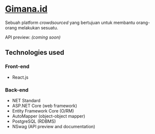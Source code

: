 # [Gimana.id](https://gimana.id)

Sebuah platform *crowdsourced* yang bertujuan untuk membantu orang-orang melakukan sesuatu.

API preview: *(coming soon)*

## Technologies used

### Front-end
* React.js  

### Back-end
* NET Standard
* ASP.NET Core (web framework)
* Entity Framework Core (O/RM)
* AutoMapper (object-object mapper)
* PostgreSQL (RDBMS)
* NSwag (API preview and documentation)
